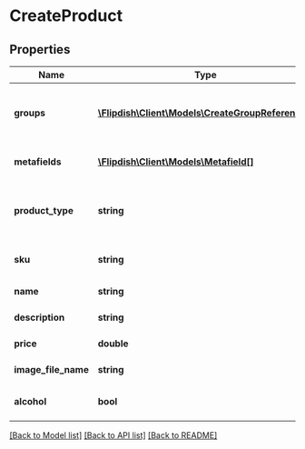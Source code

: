 # CreateProduct

## Properties
Name | Type | Description | Notes
------------ | ------------- | ------------- | -------------
**groups** | [**\Flipdish\\Client\Models\CreateGroupReference[]**](CreateGroupReference.md) | Collection of groups associated with this item | [optional] 
**metafields** | [**\Flipdish\\Client\Models\Metafield[]**](Metafield.md) | Collection of metafields | [optional] 
**product_type** | **string** | Type of item (Product, Modifier, etc) | 
**sku** | **string** | Stock Keeping Unit (SKU) | 
**name** | **string** | Product name | 
**description** | **string** | Product description | [optional] 
**price** | **double** | Product price | 
**image_file_name** | **string** | Image File Name | [optional] 
**alcohol** | **bool** | Product contains alcohol | [optional] 

[[Back to Model list]](../README.md#documentation-for-models) [[Back to API list]](../README.md#documentation-for-api-endpoints) [[Back to README]](../README.md)


